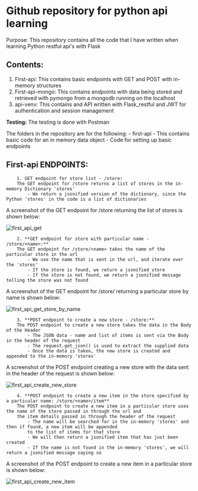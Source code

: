 Github repository for python api learning
=========================================
Purpose: This repository contains all the code that I have written when learning Python restful api's with Flask

Contents:
--------
1. First-api: This contains basic endpoints with GET and POST with in-memory structures
2. First-api-mongo: This contains endpoints with data being stored and retrieved with pymongo from a mongodb running on the localhost
3. api-venv: This contains and API written with Flask_restful and JWT for authentication and session management

**Testing:** The testing is done with Postman

The folders in the repository are for the following:
	- first-api
		- This contains basic code for an in memory data object
		- Code for setting up basic endpoints


First-api ENDPOINTS:
-------------------
		1. GET endpoint for store list - /store:
		The GET endpoint for /store returns a list of stores in the in-memory Dictionary 'stores'
			- We return a jsonified version of the dictionary, since the Python 'stores' in the code is a list of dictionaries

A screenshot of the GET endpoint for /store returning the list of stores is shown below:

![first_api_get](https://user-images.githubusercontent.com/12286807/31319878-b5ea9c8e-ac30-11e7-849a-73cd7045e920.jpg)
		
		2. **GET endpoint for store with particular name - /store/<name>:**
		The GET endpoint for /store/<name> takes the name of the particular store in the url
			- We use the name that is sent in the url, and iterate over the 'stores'
			- If the store is found, we return a jsonified store
			- If the store is not found, we return a jsonified message telling the store was not found

A screenshot of the GET endpoint for /store/<name> returning a particular store by name is shown below:

![first_api_get_store_by_name](https://user-images.githubusercontent.com/12286807/31321479-62ce810c-ac4c-11e7-9379-24fdf90e78ef.jpg)


		3. **POST endpoint to create a new store - /store:**
		The POST endpoint to create a new store takes the data in the Body of the Header
			- The JSON data - name and list of items is sent via the Body in the header of the request
			- The request.get_json() is used to extract the supplied data
			- Once the data is taken, the new store is created and appended to the in-memory 'stores'

A screenshot of the POST endpoint creating a new store with the data sent in the header of the request is shown below:

![first_api_create_new_store](https://user-images.githubusercontent.com/12286807/31321454-f29bcf48-ac4b-11e7-82ee-7d0c6bf2c9a4.jpg)

		4. **POST endpoint to create a new item in the store specified by a particular name: /store/<name>/item**
		The POST endpoint to create a new item in a particular store uses the name of the store passed in through the url and
		the item details passed in through the header of the request
			- The name will be searched for in the in-memory 'stores' and then if found, a new item will be appended
			to the list of items for that store
			- We will then return a jsonified item that has just been created
			- If the name is not found in the in-memory 'stores', we will return a jsonified message saying so

A screenshot of the POST endpoint to create a new item in a particular store is shown below:

![first_api_create_new_item](https://user-images.githubusercontent.com/12286807/31321462-1905cbc0-ac4c-11e7-91e0-cff84c1e04b0.jpg)


